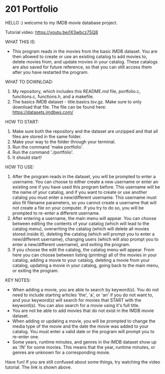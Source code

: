 # 201 Portfolio

HELLO :) welcome to my IMDB movie database project.

Tutorial video: https://youtu.be/IX3wbcz7SQ8

WHAT THIS IS:
- This program reads in the movies from the basic IMDB dataset. You are then allowed to create or use an existing catalog to add movies to, delete movies from, and update movies in your catalog. These catalogs are also saved for future reference, so that you can still access them after you have restarted the program.

WHAT TO DOWNLOAD:
1) My repository, which includes this README.md file, portfolio.c, functions.c, functions.h, and a makefile.
2) The basics IMDB dataset - title.basics.tsv.gz. Make sure to only download that file. The file can be found here: https://datasets.imdbws.com/

HOW TO START:
1) Make sure both the repository and the dataset are unzipped and that all files are stored in the same folder.
2) Make your way to the folder through your terminal.
3) Run the command 'make portfolio'.
4) Run the command './portfolio'.
5) It should start!

HOW TO USE:
1) After the program reads in the dataset, you will be prompted to enter a username. You can choose to either create a new username or enter an existing one if you have used this program before. This username will be the name of your catalog, and if you want to create or use another catalog you must enter a new/different username. This username must also fit filename parameters, so you cannot create a username that will not create a file on your computer. If you try to do so, you will be prompted to re-enter a different username.
2) After entering a username, the main menu will appear. You can choose between editing the contents of your catalog (which will lead to the catalog menu), overwriting the catalog (which will delete all movies stored inside it), deleting the catalog (which will prompt you to enter a new/different username), changing users (which will also prompt you to enter a new/different username), and exiting the program.
3) If you choose the edit the catalog, the catalog menu will appear. From here you can choose between listing (printing) all of the movies in your catalog, adding a movie to your catalog, deleting a movie from your catalog, updating a movie in your catalog, going back to the main menu, or exiting the program.

KEY NOTES:
- When adding a movie, you are able to search by keyword(s). You do not need to include starting articles 'the', 'a', or 'an' if you do not want to, and your keyword(s) will search for movies that START with the keyword(s). You can also search for a movie using it's full title.
- You are not be able to add movies that do not exist in the IMDB movie dataset.
- When adding or updating a movie, you will be prompted to change the media type of the movie and the date the movie was added to your catalog. You must enter a valid date or the program will prompt you to re-enter one.
- Some years, runtime minutes, and genres in the IMDB dataset show up as '/N' for some movies. This means that the year, runtime minutes, or genres are unknown for a corresponding movie.

Have fun! If you are still confused about some things, try watching the video tutorial. The link is shown above.
